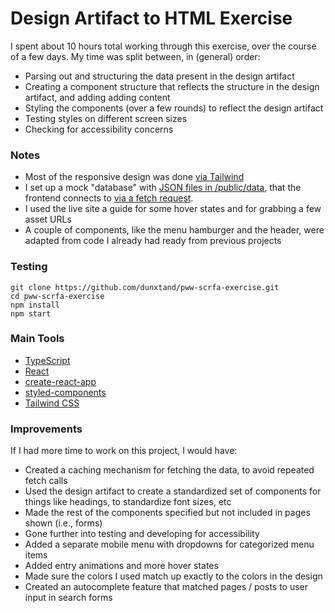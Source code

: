 # Design Artifact to HTML Exercise

I spent about 10 hours total working through this exercise, over the course of a few days. My time was split between, in (general) order:

- Parsing out and structuring the data present in the design artifact
- Creating a component structure that reflects the structure in the design artifact, and adding adding content
- Styling the components (over a few rounds) to reflect the design artifact
- Testing styles on different screen sizes
- Checking for accessibility concerns

### Notes

- Most of the responsive design was done [via Tailwind](https://tailwindcss.com/docs/responsive-design)
- I set up a mock "database" with [JSON files in /public/data](https://github.com/dunxtand/pww-scrfa-exercise/tree/main/public/data), that the frontend connects to [via a fetch request](https://github.com/dunxtand/pww-scrfa-exercise/blob/main/src/hooks/useData.tsx).
- I used the live site a guide for some hover states and for grabbing a few asset URLs
- A couple of components, like the menu hamburger and the header, were adapted from code I already had ready from previous projects

### Testing

```
git clone https://github.com/dunxtand/pww-scrfa-exercise.git
cd pww-scrfa-exercise
npm install
npm start
```

### Main Tools

- [TypeScript](https://www.typescriptlang.org/)
- [React](https://reactjs.org/)
- [create-react-app](https://create-react-app.dev/)
- [styled-components](https://styled-components.com/)
- [Tailwind CSS](https://tailwindcss.com/)

### Improvements

If I had more time to work on this project, I would have:

- Created a caching mechanism for fetching the data, to avoid repeated fetch calls
- Used the design artifact to create a standardized set of components for things like headings, to standardize font sizes, etc
- Made the rest of the components specified but not included in pages shown (i.e., forms)
- Gone further into testing and developing for accessibility
- Added a separate mobile menu with dropdowns for categorized menu items
- Added entry animations and more hover states
- Made sure the colors I used match up exactly to the colors in the design
- Created an autocomplete feature that matched pages / posts to user input in search forms

